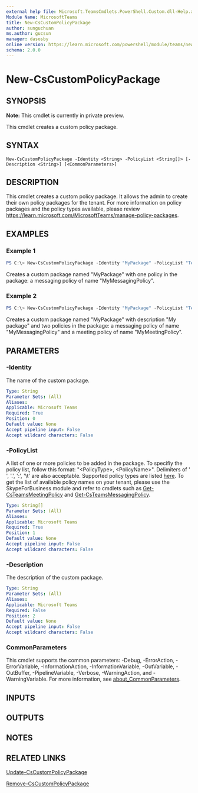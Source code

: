 ```yaml
---
external help file: Microsoft.TeamsCmdlets.PowerShell.Custom.dll-Help.xml
Module Name: MicrosoftTeams
title: New-CsCustomPolicyPackage
author: sunguchuan
ms.author: gucsun
manager: dasosby
online version: https://learn.microsoft.com/powershell/module/teams/new-cscustompolicypackage
schema: 2.0.0
---
```


# New-CsCustomPolicyPackage

## SYNOPSIS

**Note:** This cmdlet is currently in private preview.

This cmdlet creates a custom policy package.

## SYNTAX

```
New-CsCustomPolicyPackage -Identity <String> -PolicyList <String[]> [-Description <String>] [<CommonParameters>]
```

## DESCRIPTION

This cmdlet creates a custom policy package. It allows the admin to create their own policy packages for the tenant. For more information on policy packages and the policy types available, please review https://learn.microsoft.com/MicrosoftTeams/manage-policy-packages.

## EXAMPLES

### Example 1
```powershell
PS C:\> New-CsCustomPolicyPackage -Identity "MyPackage" -PolicyList "TeamsMessagingPolicy, MyMessagingPolicy"
```

Creates a custom package named "MyPackage" with one policy in the package: a messaging policy of name "MyMessagingPolicy".
### Example 2
```powershell
PS C:\> New-CsCustomPolicyPackage -Identity "MyPackage" -PolicyList "TeamsMessagingPolicy, MyMessagingPolicy", "TeamsMeetingPolicy, MyMeetingPolicy" -Description "My package"
```

Creates a custom package named "MyPackage" with description "My package" and two policies in the package: a messaging policy of name "MyMessagingPolicy" and a meeting policy of name "MyMeetingPolicy".

## PARAMETERS

### -Identity

The name of the custom package.

```yaml
Type: String
Parameter Sets: (All)
Aliases:
Applicable: Microsoft Teams
Required: True
Position: 0
Default value: None
Accept pipeline input: False
Accept wildcard characters: False
```

### -PolicyList

A list of one or more policies to be added in the package. To specifiy the policy list, follow this format: "\<PolicyType\>, \<PolicyName\>". Delimiters of ' ', '.', ':', '\t' are also acceptable. Supported policy types are listed [here](https://learn.microsoft.com/MicrosoftTeams/manage-policy-packages#what-is-a-policy-package). To get the list of available policy names on your tenant, please use the SkypeForBusiness module and refer to cmdlets such as [Get-CsTeamsMeetingPolicy](https://learn.microsoft.com/powershell/module/teams/get-csteamsmeetingpolicy?view=teams-ps) and [Get-CsTeamsMessagingPolicy](https://learn.microsoft.com/powershell/module/teams/get-csteamsmessagingpolicy?view=teams-ps).

```yaml
Type: String[]
Parameter Sets: (All)
Aliases:
Applicable: Microsoft Teams
Required: True
Position: 1
Default value: None
Accept pipeline input: False
Accept wildcard characters: False
```

### -Description

The description of the custom package.

```yaml
Type: String
Parameter Sets: (All)
Aliases:
Applicable: Microsoft Teams
Required: False
Position: 2
Default value: None
Accept pipeline input: False
Accept wildcard characters: False
```

### CommonParameters
This cmdlet supports the common parameters: -Debug, -ErrorAction, -ErrorVariable, -InformationAction, -InformationVariable, -OutVariable, -OutBuffer, -PipelineVariable, -Verbose, -WarningAction, and -WarningVariable. For more information, see [about_CommonParameters](https://go.microsoft.com/fwlink/?LinkID=113216).

## INPUTS

## OUTPUTS

## NOTES

## RELATED LINKS

[Update-CsCustomPolicyPackage](Update-CsCustomPolicyPackage.md)

[Remove-CsCustomPolicyPackage](Remove-CsCustomPolicyPackage.md)
